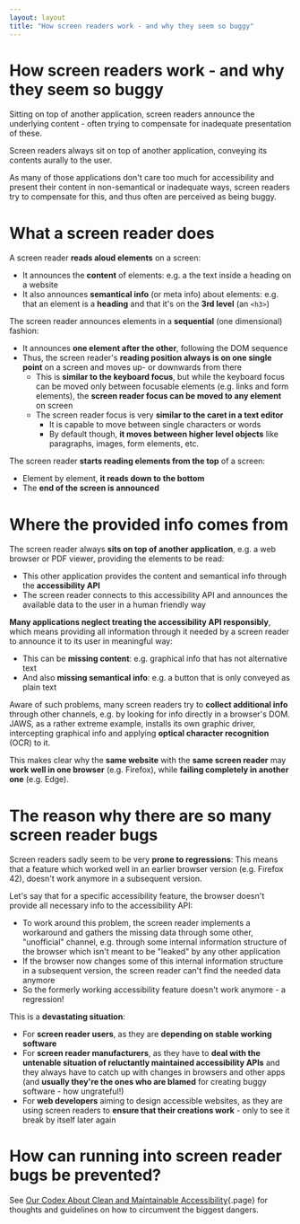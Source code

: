 ```yaml
---
layout: layout
title: "How screen readers work - and why they seem so buggy"
---
```


# How screen readers work - and why they seem so buggy

Sitting on top of another application, screen readers announce the underlying content - often trying to compensate for inadequate presentation of these.

Screen readers always sit on top of another application, conveying its contents aurally to the user.

As many of those applications don't care too much for accessibility and present their content in non-semantical or inadequate ways, screen readers try to compensate for this, and thus often are perceived as being buggy.

# What a screen reader does

A screen reader **reads aloud elements** on a screen:

- It announces the **content** of elements: e.g. a the text inside a heading on a website
- It also announces **semantical info** (or meta info) about elements: e.g. that an element is a **heading** and that it's on the **3rd level** (an `<h3>`)

The screen reader announces elements in a **sequential** (one dimensional) fashion:

- It announces **one element after the other**, following the DOM sequence
- Thus, the screen reader's **reading position always is on one single point** on a screen and moves up- or downwards from there
    - This is **similar to the keyboard focus**, but while the keyboard focus can be moved only between focusable elements (e.g. links and form elements), the **screen reader focus can be moved to any element** on screen
    - The screen reader focus is very **similar to the caret in a text editor**
        - It is capable to move between single characters or words
        - By default though, **it moves between higher level objects** like paragraphs, images, form elements, etc.

The screen reader **starts reading elements from the top** of a screen:

- Element by element, **it reads down to the bottom**
- The **end of the screen is announced**

# Where the provided info comes from

The screen reader always **sits on top of another application**, e.g. a web browser or PDF viewer, providing the elements to be read:

- This other application provides the content and semantical info through the **accessibility API**
- The screen reader connects to this accessibility API and announces the available data to the user in a human friendly way

**Many applications neglect treating the accessibility API responsibly**, which means providing all information through it needed by a screen reader to announce it to its user in meaningful way:

- This can be **missing content**: e.g. graphical info that has not alternative text
- And also **missing semantical info**: e.g. a button that is only conveyed as plain text

Aware of such problems, many screen readers try to **collect additional info** through other channels, e.g. by looking for info directly in a browser's DOM. JAWS, as a rather extreme example, installs its own graphic driver, intercepting graphical info and applying **optical character recognition** (OCR) to it.

This makes clear why the **same website** with the **same screen reader** may **work well in one browser** (e.g. Firefox), while **failing completely in another one** (e.g. Edge).

# The reason why there are so many screen reader bugs

Screen readers sadly seem to be very **prone to regressions**: This means that a feature which worked well in an earlier browser version (e.g. Firefox 42), doesn't work anymore in a subsequent version.

Let's say that for a specific accessibility feature, the browser doesn't provide all necessary info to the accessibility API:

- To work around this problem, the screen reader implements a workaround and gathers the missing data through some other, "unofficial" channel, e.g. through some internal information structure of the browser which isn't meant to be "leaked" by any other application
- If the browser now changes some of this internal information structure in a subsequent version, the screen reader can't find the needed data anymore
- So the formerly working accessibility feature doesn't work anymore - a regression!

This is a **devastating situation**:

- For **screen reader users**, as they are **depending on stable working software**
- For **screen reader manufacturers**, as they have to **deal with the untenable situation of reluctantly maintained accessibility APIs** and they always have to catch up with changes in browsers and other apps (and **usually they're the ones who are blamed** for creating buggy software - how ungrateful!)
- For **web developers** aiming to design accessible websites, as they are using screen readers to **ensure that their creations work** - only to see it break by itself later again

# How can running into screen reader bugs be prevented?

See [Our Codex About Clean and Maintainable Accessibility](/knowledge-about-developing-and-testing-accessible-websites/our-codex-about-clean-and-maintainable-accessibility){.page} for thoughts and guidelines on how to circumvent the biggest dangers.